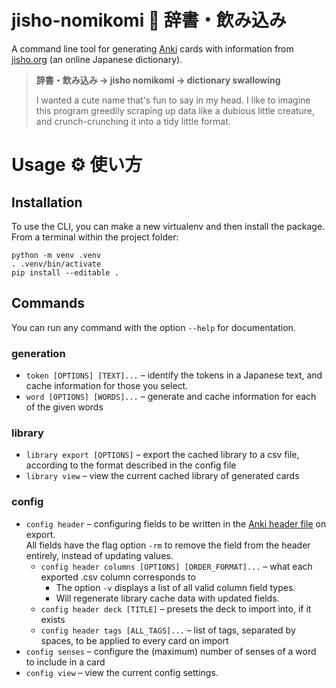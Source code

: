 # jisho-nomikomi 👹 辞書・飲み込み
A command line tool for generating [Anki](https://apps.ankiweb.net/) cards 
with information from [jisho.org](https://jisho.org/) (an online Japanese dictionary).

> **辞書・飲み込み → jisho nomikomi → dictionary swallowing**
>
> I wanted a cute name that's fun to say in my head.
> I like to imagine this program greedily scraping up data like a dubious little creature, 
> and crunch-crunching it into a tidy little format.

# Usage ⚙️ 使い方
## Installation
To use the CLI, you can make a new virtualenv and then install the package. From a terminal within the project folder:
```
python -m venv .venv
. .venv/bin/activate
pip install --editable .
```

## Commands
You can run any command with the option `--help` for documentation.

### generation
- `token [OPTIONS] [TEXT]...` &ndash; identify the tokens in a Japanese text, and cache information for those you select.
- `word [OPTIONS] [WORDS]...` &ndash; generate and cache information for each of the given words

### library
- `library export [OPTIONS]` &ndash; export the cached library to a csv file, 
  according to the format described in the config file
- `library view` &ndash; view the current cached library of generated cards

### config
- `config header` &ndash; configuring fields to be written in the 
  [Anki header file](https://docs.ankiweb.net/importing/text-files.html#file-headers) on export. \
  All fields have the flag option `-rm` to remove the field from the header entirely, instead of updating values.
  - `config header columns [OPTIONS] [ORDER_FORMAT]...` &ndash; what each exported .csv column corresponds to
    - The option `-v` displays a list of all valid column field types.
    - Will regenerate library cache data with updated fields.
  - `config header deck [TITLE]` &ndash; presets the deck to import into, if it exists
  - `config header tags [ALL_TAGS]...` &ndash; list of tags, separated by spaces, to be applied to every card on import
- `config senses` &ndash; configure the (maximum) number of senses of a word to include in a card
- `config view` &ndash; view the current config settings.
